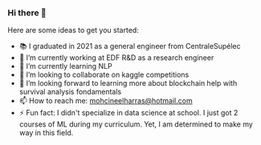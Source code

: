 ### Hi there 👋


Here are some ideas to get you started:

- 📚 I graduated in 2021 as a general engineer from CentraleSupélec
- 🔭 I’m currently working at EDF R&D as a research engineer
- 🌱 I’m currently learning NLP
- 👯 I’m looking to collaborate on kaggle competitions
- 🤔 I’m looking forward to learning more about blockchain help with survival analysis fondamentals
- 📫 How to reach me: mohcineelharras@hotmail.com
- ⚡ Fun fact: I didn't specialize in data science at school. I just got 2 courses of ML during my curriculum. Yet, I am determined to make my way in this field.

